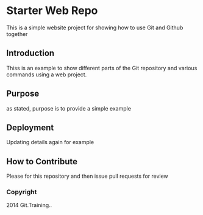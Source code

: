 # Starter Web Repo

This is a simple website project for showing how to use Git and Github together

## Introduction 

Thiss is an example to show different parts of the Git repository and various commands using a web project.

## Purpose

as stated, purpose is to provide a simple example

## Deployment

Updating details again for example

## How to Contribute

Please for this repository and then issue pull requests for review

### Copyright

2014 Git.Training..
